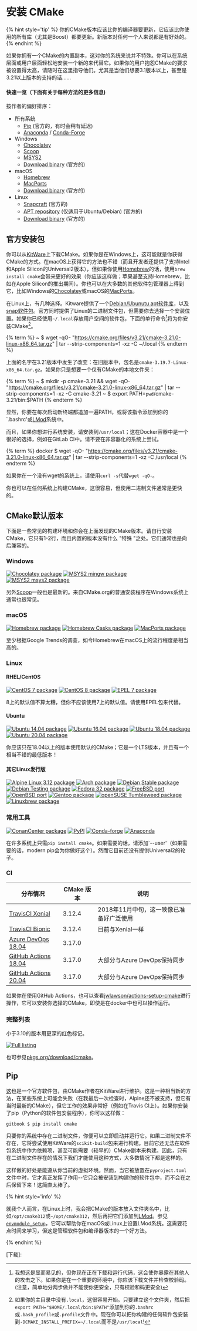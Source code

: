 # 安装 CMake

{% hint style='tip' %}
你的CMake版本应该比你的编译器要更新，它应该比你使用的所有库（尤其是Boost）都要更新。新版本对任何一个人来说都是有好处的。
{% endhint %}

如果你拥有一个CMake的内置副本，这对你的系统来说并不特殊。你可以在系统层面或用户层面轻松地安装一个新的来代替它。如果你的用户抱怨CMake的要求被设置得太高，请随时在这里指导他们。尤其是当他们想要3.1版本以上，甚至是3.21以上版本的支持的话......

#### 快速一览（下面有关于每种方法的更多信息)

按作者的偏好排序：

* 所有系统
    - [Pip][PyPI] (官方的，有时会稍有延迟)
    - [Anaconda][] / [Conda-Forge][]
* Windows
    - [Chocolatey][]
    - [Scoop][]
    - [MSYS2][]
    - [Download binary][download] (官方的)
* macOS
    - [Homebrew][]
    - [MacPorts][]
    - [Download binary][download] (官方的)
* Linux
    - [Snapcraft][snap] (官方的)
    - [APT repository][apt] (仅适用于Ubuntu/Debian) (官方的)
    - [Download binary][download] (官方的)

## 官方安装包

你可以从[KitWare][download]上下载CMake。如果你是在Windows上，这可能就是你获得CMake的方式。在macOS上获得它的方法也不错（而且开发者还提供了支持Intel和Apple Silicon的Universal2版本），但如果你使用[Homebrew](https://brew.sh)的话，使用`brew install cmake`会带来更好的效果（你应该这样做；苹果甚至支持Homebrew，比如在Apple Silicon的推出期间）。你也可以在大多数的其他软件包管理器上得到它，比如Windows的[Chocolatey](https://chocolatey.org)或macOS的[MacPorts](https://www.macports.org)。

在Linux上，有几种选择。Kitware提供了一个[Debian/Ubunutu apt软件库][apt]，以及[snap软件包][snap]。官方同时提供了Linux的二进制文件包，但需要你去选择一个安装位置。如果你已经使用`~/.local`存放用户空间的软件包，下面的单行命令[^1]将为你安装CMake[^2]。

{% term %}
~ $ wget -qO- "https://cmake.org/files/v3.21/cmake-3.21.0-linux-x86_64.tar.gz" | tar --strip-components=1 -xz -C ~/.local
{% endterm %}

上面的名字在3.21版本中发生了改变：在旧版本中，包名是`cmake-3.19.7-Linux-x86_64.tar.gz`。如果你只是想要一个仅有CMake的本地文件夹：

{% term %}
~ $ mkdir -p cmake-3.21 && wget -qO- "https://cmake.org/files/v3.21/cmake-3.21.0-linux-x86_64.tar.gz" | tar --strip-components=1 -xz -C cmake-3.21
~ $ export PATH=`pwd`/cmake-3.21/bin:$PATH
{% endterm %}

显然，你要在每次启动新终端都追加一遍PATH，或将该指令添加到你的`.bashrc'或[LMod][]系统中。

而且，如果你想进行系统安装，请安装到`/usr/local`；这在Docker容器中是一个很好的选择，例如在GitLab CI中。请不要在非容器化的系统上尝试。

{% term %}
docker $ wget -qO- "https://cmake.org/files/v3.21/cmake-3.21.0-linux-x86_64.tar.gz" | tar --strip-components=1 -xz -C /usr/local
{% endterm %}

如果你在一个没有wget的系统上，请使用`curl -s`代替`wget -qO-`。

你也可以在任何系统上构建CMake，这很容易，但使用二进制文件通常是更快的。

## CMake默认版本

下面是一些常见的构建环境和你会在上面发现的CMake版本。请自行安装CMake，它只有1-2行，而且内置的版本没有什么 "特殊 "之处。它们通常也是向后兼容的。

### Windows

[![Chocolatey package](https://repology.org/badge/version-for-repo/chocolatey/cmake.svg)][chocolatey]
[![MSYS2 mingw package](https://repology.org/badge/version-for-repo/msys2_mingw/cmake.svg)][MSYS2]
[![MSYS2 msys2 package](https://repology.org/badge/version-for-repo/msys2_msys2/cmake.svg)][MSYS2]

另外[Scoop][scoop]一般也是最新的。来自CMake.org的普通安装程序在Windows系统上通常也很常见。

### macOS

[![Homebrew package](https://repology.org/badge/version-for-repo/homebrew/cmake.svg)][homebrew]
[![Homebrew Casks package](https://repology.org/badge/version-for-repo/homebrew_casks/cmake.svg)][homebrew-cask]
[![MacPorts package](https://repology.org/badge/version-for-repo/macports/cmake.svg)][macports]

至少根据Google Trends的调查，如今Homebrew在macOS上的流行程度是相当高的。

### Linux

#### RHEL/CentOS

[![CentOS 7 package](https://repology.org/badge/version-for-repo/centos_7/cmake.svg?minversion=3.10.0)][centos]
[![CentOS 8 package](https://repology.org/badge/version-for-repo/centos_8/cmake.svg?minversion=3.10.0)][centos]
[![EPEL 7 package](https://repology.org/badge/version-for-repo/epel_7/cmake.svg?minversion=3.10.0)][centos]

8上的默认值不算太糟，但你不应该使用7上的默认值。请使用EPEL包来代替。

#### Ubuntu

[![Ubuntu 14.04 package](https://repology.org/badge/version-for-repo/ubuntu_14_04/cmake.svg?minversion=3.10.0)](https://launchpad.net/ubuntu/trusty/+source/cmake)
[![Ubuntu 16.04 package](https://repology.org/badge/version-for-repo/ubuntu_16_04/cmake.svg?minversion=3.10.0)](https://launchpad.net/ubuntu/xenial/+source/cmake)
[![Ubuntu 18.04 package](https://repology.org/badge/version-for-repo/ubuntu_18_04/cmake.svg?minversion=3.10.0)](https://launchpad.net/ubuntu/bionic/+source/cmake)
[![Ubuntu 20.04 package](https://repology.org/badge/version-for-repo/ubuntu_20_04/cmake.svg?minversion=3.10.0)](https://launchpad.net/ubuntu/focal/+source/cmake)

你应该只在18.04以上的版本使用默认的CMake；它是一个LTS版本，并且有一个相当不错的最低版本！

#### 其它Linux发行版

[![Alpine Linux 3.12 package](https://repology.org/badge/version-for-repo/alpine_3_12/cmake.svg)](https://pkgs.alpinelinux.org/packages?name=cmake&branch=v3.12)
[![Arch package](https://repology.org/badge/version-for-repo/arch/cmake.svg)][repology]
[![Debian Stable package](https://repology.org/badge/version-for-repo/debian_stable/cmake.svg)][repology]
[![Debian Testing package](https://repology.org/badge/version-for-repo/debian_testing/cmake.svg)][repology]
[![Fedora 32 package](https://repology.org/badge/version-for-repo/fedora_32/cmake.svg)][repology]
[![FreeBSD port](https://repology.org/badge/version-for-repo/freebsd/cmake.svg)][repology]
[![OpenBSD port](https://repology.org/badge/version-for-repo/openbsd/cmake.svg)][repology]
[![Gentoo package](https://repology.org/badge/version-for-repo/gentoo/cmake.svg)][repology]
[![openSUSE Tumbleweed package](https://repology.org/badge/version-for-repo/opensuse_tumbleweed/cmake.svg)][repology]
[![Linuxbrew package](https://repology.org/badge/version-for-repo/linuxbrew/cmake.svg)][repology]


### 常用工具

[![ConanCenter package](https://repology.org/badge/version-for-repo/conancenter/cmake.svg)][repology]
[![PyPI](https://img.shields.io/pypi/v/cmake)][PyPI]
[![Conda-forge](https://img.shields.io/conda/vn/conda-forge/cmake.svg)][Conda-Forge]
[![Anaconda](https://anaconda.org/anaconda/cmake/badges/version.svg?style=flat)][Anaconda]


在许多系统上只需`pip install cmake`。如果需要的话，请添加`--user'（如果需要的话，modern pip会为你做好这个）。然而它目前还没有提供Universal2的轮子。


### CI

| 分布情况 | CMake 版本 | 说明 |
|---------------|---------------|-------|
| [TravisCI Xenial](https://docs.travis-ci.com/user/reference/xenial/#compilers-and-build-toolchain) | 3.12.4 | 2018年11月中旬，这一映像已准备好广泛使用 |
| [TravisCI Bionic](https://docs.travis-ci.com/user/reference/bionic/#compilers-and-build-toolchain) | 3.12.4 | 目前与Xenial一样 |
| [Azure DevOps 18.04](https://docs.microsoft.com/en-us/azure/devops/pipelines/agents/hosted?view=azure-devops#use-a-microsoft-hosted-agent) | 3.17.0 | |
| [GitHub Actions 18.04](https://github.com/actions/virtual-environments/blob/main/images/linux/Ubuntu1804-README.md) | 3.17.0 | 大部分与Azure DevOps保持同步 |
| [GitHub Actions 20.04](https://github.com/actions/virtual-environments/blob/main/images/linux/Ubuntu2004-README.md) | 3.17.0 | 大部分与Azure DevOps保持同步 |

如果你在使用GitHub Actions，也可以查看[jwlawson/actions-setup-cmake](https://github.com/marketplace/actions/actions-setup-cmake)进行操作，它可以安装你选择的CMake，即使是在docker中也可以操作运行。

### 完整列表

小于3.10的版本用更深的红色标记。

[![Full listing](https://repology.org/badge/vertical-allrepos/cmake.svg?columns=3&minversion=3.10.0)][repology]

也可参见[pkgs.org/download/cmake](https://pkgs.org/download/cmake)。

## Pip

[这][PyPI]也是一个官方软件包，由CMake作者在KitWare进行维护。这是一种相当新的方法，在某些系统上可能会失败（在我最后一次检查时，Alpine还不被支持，但它有当时最新的CMake），但它工作的效果非常好（例如在Travis CI上）。如果你安装了pip（Python的软件包安装程序），你可以这样做：

```term
gitbook $ pip install cmake
```

只要你的系统中存在二进制文件，你便可以立即启动并运行它。如果二进制文件不存在，它将尝试使用KitWare的`scikit-build`包来进行构建。目前它还无法在软件包系统中作为依赖项，甚至可能需要（较早的）CMake副本来构建。因此，只有在二进制文件存在的情况下我们才能使用这种方式，大多数情况下都是这样的。

这样做的好处是能遵从你当前的虚拟环境。然而，当它被放置在`pyproject.toml`文件中时，它才真正发挥了作用--它只会被安装到构建你的软件包中，而不会在之后保留下来！这简直太棒了。

{% hint style='info' %}

就我个人而言，在Linux上时，我会把CMake的版本放入文件夹名中，比如`/opt/cmake312`或`~/opt/cmake312`，然后再把它们添加到[LMod][]。参见[`envmodule_setup`][envmodule_setup]，它可以帮助你在macOS或Linux上设置LMod系统。这需要花点时间来学习，但这是管理软件包和编译器版本的一个好方法。

[envmodule_setup]: https://github.com/CLIUtils/envmodule_setup
{% endhint %}

[^1]: 我想这是显而易见的，但你现在正在下载和运行代码，这会使你暴露在其他人的攻击之下。如果你是在一个重要的环境中，你应该下载文件并检查校验码。(注意，简单地分两步做并不能使你更安全，只有校验和码更安全)
[^2]: 如果你的主目录中没有`.local`，这很容易开始。只要建立这个文件夹，然后把`export PATH="$HOME/.local/bin:$PATH"`添加到你的`.bashrc`或`.bash_profile`或`.profile`文件中。现在你可以把你构建的任何软件包安装到`-DCMAKE_INSTALL_PREFIX=~/.local`而不是`/usr/local`!

[repology]:      https://repology.org/project/cmake/versions
[LMod]:          http://lmod.readthedocs.io/en/latest/
[apt]:           https://apt.kitware.com/
[snap]:          https://snapcraft.io/cmake
[PyPI]:          https://pypi.org/project/cmake/
[chocolatey]:    https://chocolatey.org/packages/cmake
[scoop]:         https://github.com/ScoopInstaller/Main/blob/master/bucket/cmake.json
[MSYS2]:         https://packages.msys2.org/base/mingw-w64-cmake
[anaconda]:      https://anaconda.org/anaconda/cmake
[conda-forge]:   https://github.com/conda-forge/cmake-feedstock
[download]:      https://cmake.org/download/
[homebrew]:      https://formulae.brew.sh/formula/cmake
[homebrew-cask]: https://formulae.brew.sh/cask/cmake
[macports]:      https://ports.macports.org/port/cmake/summary
[centos]:        https://rpms.remirepo.net/rpmphp/zoom.php?rpm=cmake
[下载]: 
